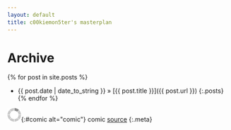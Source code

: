 ```yaml
---
layout: default
title: c00kiemon5ter's masterplan
---
```

Archive
=======
{% for post in site.posts %}
* <span>{{ post.date | date_to_string }}</span> &#187; [{{ post.title }}]({{ post.url }})
{:.posts}
{% endfor %}

<script type="text/javascript" src="/scripts/comic.js"></script>
![loading](/images/load.gif "downloading"){:#comic alt="comic"}
comic [source]()
{:.meta}
